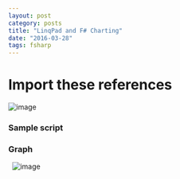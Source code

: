```yaml
---
layout: post
category: posts
title: "LinqPad and F# Charting"
date: "2016-03-28"
tags: fsharp
---
```


# Import these references

![image](https://user-images.githubusercontent.com/662868/120944745-b741c880-c768-11eb-9182-d53d9f451a72.png)


### Sample script

<script src="https://gist.github.com/chrismckelt/7f2ec81a893e5f31d056.js"></script>

### Graph

 
![image](https://user-images.githubusercontent.com/662868/120944762-c9bc0200-c768-11eb-8d84-3df4d099fe09.png)
